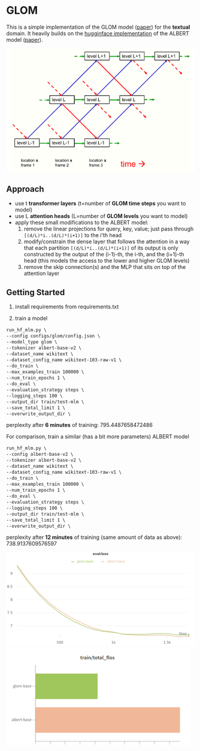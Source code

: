 # GLOM

This is a simple implementation of the GLOM model ([paper](https://arxiv.org/pdf/2102.12627.pdf)) for the **textual** domain. It heavily builds on the [hugginface implementation](https://github.com/huggingface/transformers/tree/master/src/transformers/models/albert) of the ALBERT model ([paper](https://arxiv.org/abs/1909.11942)).

![GLOM_architecture](images/GLOM_architecture.png)

## Approach
* use t **transformer layers** (t=number of **GLOM time steps** you want to model)
* use L **attention heads** (L=number of **GLOM levels** you want to model)
* apply these small modifications to the ALBERT model:
	1) remove the linear projections for query, key, value; just pass through `[(d/L)*i..(d/L)*(i+1)]` to the i'th head
	2) modify/constrain the dense layer that follows the attention in a way that each partition `[(d/L)*i..(d/L)*(i+1)]` of its output is only constructed by the output of the (i-1)-th, the i-th, and the (i+1)-th head (this models the access to the lower and higher GLOM levels)
	3) remove the skip connection(s) and the MLP that sits on top of the attention layer


## Getting Started

1) install requirements from requirements.txt

2) train a model
```
run_hf_mlm.py \
--config configs/glom/config.json \
--model_type glom \
--tokenizer albert-base-v2 \
--dataset_name wikitext \
--dataset_config_name wikitext-103-raw-v1 \
--do_train \
--max_examples_train 100000 \
--num_train_epochs 1 \
--do_eval \
--evaluation_strategy steps \
--logging_steps 100 \
--output_dir train/test-mlm \
--save_total_limit 1 \
--overwrite_output_dir \
```
perplexity after **6 minutes** of training: 795.4487658472486

For comparison, train a similar (has a bit more parameters) ALBERT model 
```
run_hf_mlm.py \
--config albert-base-v2 \
--tokenizer albert-base-v2 \
--dataset_name wikitext \
--dataset_config_name wikitext-103-raw-v1 \
--do_train \
--max_examples_train 100000 \
--num_train_epochs 1 \
--do_eval \
--evaluation_strategy steps \
--logging_steps 100 \
--output_dir train/test-mlm \
--save_total_limit 1 \
--overwrite_output_dir \
```
perplexity after **12 minutes** of training (same amount of data as above): 738.9137609576597 

![glom_albert_comparison_loss](images/WandB_2.3.2021_04-14-07_loss.png)
![glom_albert_comparison_flos](images/WandB_2.3.2021_04-14-07_flos.png)
